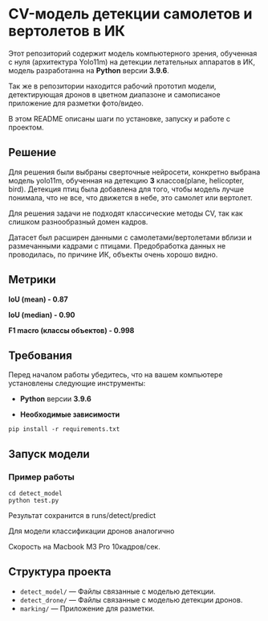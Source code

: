 # CV-модель детекции самолетов и вертолетов в ИК

Этот репозиторий содержит модель компьютерного зрения, обученная с нуля (архитектура Yolo11m) на детекции летательных аппаратов в ИК, модель разработанна на **Python** версии **3.9.6**. 

Так же в репозитории находится рабочий прототип модели, детектирующая дронов в цветном диапазоне и самописаное приложение для разметки фото/видео.

В этом README описаны шаги по установке, запуску и работе с проектом.

## Решение

Для решения были выбраны сверточные нейросети, конкретно выбрана модель yolo11m, обученная на детекцию **3** классов(plane, helicopter, bird). Детекция птиц была добавлена для того, чтобы модель лучше понимала, что не все, что движется в небе, это самолет или вертолет.

Для решения задачи не подходят классические методы CV, так как слишком разнообразный домен кадров.

Датасет был расширен данными с самолетами/вертолетами вблизи и размечанными кадрами с птицами.
Предобработка данных не проводилась, по причине ИК, объекты очень хорошо видно.

## Метрики

**IoU (mean) - 0.87**

**IoU (median) - 0.90**

**F1 macro (классы объектов) - 0.998**

## Требования

Перед началом работы убедитесь, что на вашем компьютере установлены следующие инструменты:

- **Python** версии **3.9.6**
  
- **Необходимые зависимости**
```
pip install -r requirements.txt
```

## Запуск модели

### Пример работы
```
cd detect_model
python test.py
```

Результат сохранится в runs/detect/predict

Для модели классификации дронов аналогично

Скорость на Macbook M3 Pro 10кадров/сек.

## Структура проекта

- `detect_model/` — Файлы связанные с моделью детекции. 
- `detect_drone/` — Файлы связанные с моделью детекции дронов. 
- `marking/` — Приложение для разметки. 
